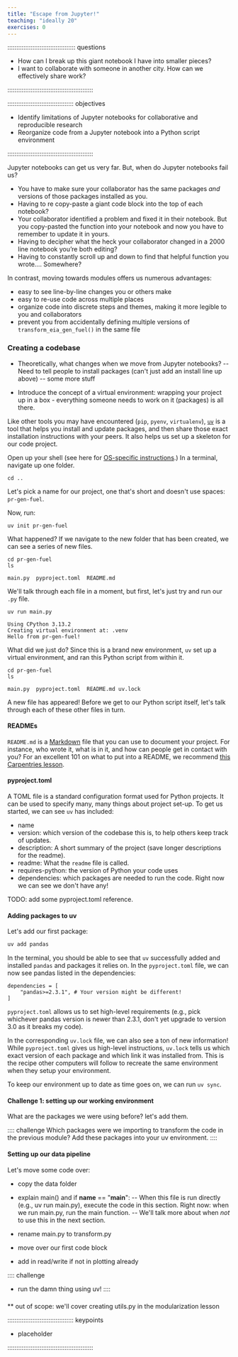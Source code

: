 ```yaml
---
title: "Escape from Jupyter!"
teaching: "ideally 20"
exercises: 0
---
```


:::::::::::::::::::::::::::::::::::::: questions

- How can I break up this giant notebook I have into smaller pieces?
- I want to collaborate with someone in another city. How can we effectively share work?

::::::::::::::::::::::::::::::::::::::::::::::::

::::::::::::::::::::::::::::::::::::: objectives

- Identify limitations of Jupyter notebooks for collaborative and reproducible research
- Reorganize code from a Jupyter notebook into a Python script environment

::::::::::::::::::::::::::::::::::::::::::::::::

Jupyter notebooks can get us very far. But, when do Jupyter notebooks fail us?
- You have to make sure your collaborator has the same packages *and* versions of those packages installed as you.
- Having to re copy-paste a giant code block into the top of each notebook?
- Your collaborator identified a problem and fixed it in their notebook. But you copy-pasted the function into your
notebook and now you have to remember to update it in yours.
- Having to decipher what the heck your collaborator changed in a 2000 line notebook you’re both editing?
- Having to constantly scroll up and down to find that helpful function you wrote…. Somewhere?

In contrast, moving towards modules offers us numerous advantages:
- easy to see line-by-line changes you or others make
- easy to re-use code across multiple places
- organize code into discrete steps and themes, making it more legible to you and collaborators
- prevent you from accidentally defining multiple versions of `transform_eia_gen_fuel()` in the same file

### Creating a codebase

- Theoretically, what changes when we move from Jupyter notebooks?
-- Need to tell people to install packages (can't just add an install line up above)
-- some more stuff

- Introduce the concept of a virtual environment: wrapping your project up in a box - everything someone needs
to work on it (packages) is all there.

Like other tools you may have encountered (`pip`, `pyenv`, `virtualenv`), [`uv`](https://docs.astral.sh/uv/) is a tool that helps you install and update packages, and then share those exact installation
instructions with your peers. It also helps us set up a skeleton for our code project.

Open up your shell (see here for [OS-specific instructions](https://swcarpentry.github.io/shell-novice/index.html#open-a-new-shell).) In a terminal, navigate up one folder.
```shell
cd ..
```

Let's pick a name for our project, one that's short and doesn't use spaces: `pr-gen-fuel`.

Now, run:
```shell
uv init pr-gen-fuel
```

What happened? If we navigate to the new folder that has been created, we can see a series
of new files.

```shell
cd pr-gen-fuel
ls
```

```
main.py  pyproject.toml  README.md
```

We'll talk through each file in a moment, but first, let's just try and run our `.py` file.

```shell
uv run main.py
```

```
Using CPython 3.13.2
Creating virtual environment at: .venv
Hello from pr-gen-fuel!
```

What did we just do? Since this is a brand new environment, `uv` set up a virtual
environment, and ran this Python script from within it.

```shell
cd pr-gen-fuel
ls
```

```
main.py  pyproject.toml  README.md uv.lock
```

A new file has appeared! Before we get to our Python script itself, let's talk through
each of these other files in turn.

#### READMEs
`README.md` is a [Markdown](https://www.markdownguide.org/) file that you can use to
document your project. For instance, who wrote it, what is in it, and how can people
get in contact with you? For an excellent 101 on what to put into a README,
we recommend [this Carpentries lesson](https://carpentries-lab.github.io/good-enough-practices/04-collaboration.html).

#### pyproject.toml
A TOML file is a standard configuration format used for Python projects. It can be used
to specify many, many things about project set-up. To get us started, we can see `uv` has included:
- name
- version: which version of the codebase this is, to help others keep track of updates.
- description: A short summary of the project (save longer descriptions for the readme).
- readme: What the `readme` file is called.
- requires-python: the version of Python your code uses
- dependencies: which packages are needed to run the code. Right now we can see we don't have any!

TODO: add some pyproject.toml reference.

#### Adding packages to uv
Let's add our first package:
```bash
uv add pandas
```

In the terminal, you should be able to see that `uv` successfully added and installed `pandas` and packages it relies on. In the `pyproject.toml` file, we can now see pandas listed in the dependencies:

```
dependencies = [
    "pandas>=2.3.1", # Your version might be different!
]
```

`pyproject.toml` allows us to set high-level requirements (e.g., pick whichever pandas version is newer than 2.3.1, don't yet upgrade to version 3.0 as it breaks my code).

In the corresponding `uv.lock` file, we can also see a ton of new information! While `pyproject.toml` gives us high-level instructions, `uv.lock` tells us which exact version of each package and which link it was installed from. This is the recipe other computers will follow to recreate the same environment when they setup your environment.

To keep our environment up to date as time goes on, we can run `uv sync`.

#### Challenge 1: setting up our working environment

What are the packages we were using before? let's add them.

:::: challenge
Which packages were we importing to transform the code in the previous module? Add these packages into your uv environment.
::::

#### Setting up our data pipeline

Let's move some code over:
- copy the data folder

- explain main() and  if __name__ == "__main__":
-- When this file is run directly (e.g., uv run main.py), execute the code in this section.
Right now: when we run main.py, run the main function.
-- We'll talk more about when *not* to use this in the next section.

- rename main.py to transform.py
- move over our first code block
- add in read/write if not in plotting already

:::: challenge
- run the damn thing using uv!
::::

###


** out of scope: we'll cover creating utils.py in the modularization lesson

::::::::::::::::::::::::::::::::::::: keypoints

- placeholder

::::::::::::::::::::::::::::::::::::::::::::::::
